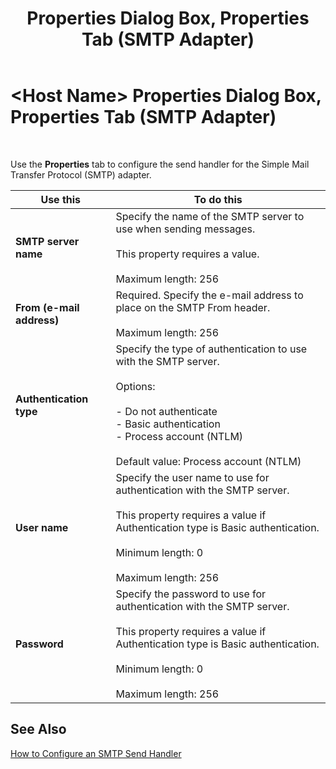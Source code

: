 ﻿---
title: <Host Name> Properties Dialog Box, Properties Tab (SMTP Adapter)
TOCTitle: <Host Name> Properties Dialog Box, Properties Tab (SMTP Adapter)
ms:assetid: a4e09d76-8304-4eb1-b23e-0dd2fe7b9388
ms:mtpsurl: https://msdn.microsoft.com/en-us/library/Aa577870(v=BTS.80)
ms:contentKeyID: 51530204
ms.date: 08/30/2017
mtps_version: v=BTS.80
f1_keywords:
- bts10.adaptors.smtp.props1
---

# \<Host Name\> Properties Dialog Box, Properties Tab (SMTP Adapter)

 

Use the **Properties** tab to configure the send handler for the Simple Mail Transfer Protocol (SMTP) adapter.

<table>
<thead>
<tr class="header">
<th>Use this</th>
<th>To do this</th>
</tr>
</thead>
<tbody>
<tr class="odd">
<td><strong>SMTP server name</strong></td>
<td>Specify the name of the SMTP server to use when sending messages.<br />
<br />
This property requires a value.<br />
<br />
Maximum length: 256</td>
</tr>
<tr class="even">
<td><strong>From (e-mail address)</strong></td>
<td>Required. Specify the e-mail address to place on the SMTP From header.<br />
<br />
Maximum length: 256</td>
</tr>
<tr class="odd">
<td><strong>Authentication type</strong></td>
<td>Specify the type of authentication to use with the SMTP server.<br />
<br />
Options:<br />
<br />
- Do not authenticate<br />
- Basic authentication<br />
- Process account (NTLM)<br />
<br />
Default value: Process account (NTLM)</td>
</tr>
<tr class="even">
<td><strong>User name</strong></td>
<td>Specify the user name to use for authentication with the SMTP server.<br />
<br />
This property requires a value if Authentication type is Basic authentication.<br />
<br />
Minimum length: 0<br />
<br />
Maximum length: 256</td>
</tr>
<tr class="odd">
<td><strong>Password</strong></td>
<td>Specify the password to use for authentication with the SMTP server.<br />
<br />
This property requires a value if Authentication type is Basic authentication.<br />
<br />
Minimum length: 0<br />
<br />
Maximum length: 256</td>
</tr>
</tbody>
</table>


## See Also

[How to Configure an SMTP Send Handler](https://msdn.microsoft.com/en-us/library/aa578257\(v=bts.80\))

